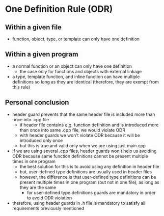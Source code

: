 # One Definition Rule (ODR)

## Within a given file

- function, object, type, or template can only have one definition
  
## Within a given program

- a normal function or an object can only have one definition
    - the case only for functions and objects with external linkage
- a type, template function, and inline function can have multiple definitions so long as they are identical (therefore, they are exempt from this rule)
  
## Personal conclusion

- header guard prevents that the same header file is included more than once into .cpp file
    - if header file contains e.g. function definition and is introduced more than once into same .cpp file, we would violate ODR
    - with header guards we won't violate ODR because it will be introduced only once
    - but this is true and valid only when we are using just main.cpp
- if we are using several .cpp files, header guards won't help us avoiding ODR because same function definitions cannot be present multiple times in one program
    - the best solution for this is to avoid using any definition in header file
    - but, user-defined type definitions are usually used in header files
    - however, the difference is that user-defined type definitions can be present multiple times in one program (but not in one file), as long as they are the same
        - for user-defined type definitions guards are mandatory in order to avoid ODR violation
- therefore, using header guards in .h file is mandatory to satisfy all requirements previously mentioned
